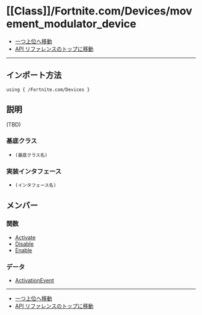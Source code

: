 # [[Class]]/Fortnite.com/Devices/movement_modulator_device

- [一つ上位へ移動](../main.md)
- [API リファレンスのトップに移動](../../../main.md)

---

## インポート方法

```verse
using { /Fortnite.com/Devices }
```

## 説明

(TBD)

### 基底クラス

- `(基底クラス名)`

### 実装インタフェース

- `(インタフェース名)`

## メンバー

### 関数

- [Activate](./F_Activate/main.md)
- [Disable](./F_Disable/main.md)
- [Enable](./F_Enable/main.md)

### データ

- [ActivationEvent](./D_ActivationEvent/main.md)

---

- [一つ上位へ移動](../main.md)
- [API リファレンスのトップに移動](../../../main.md)
